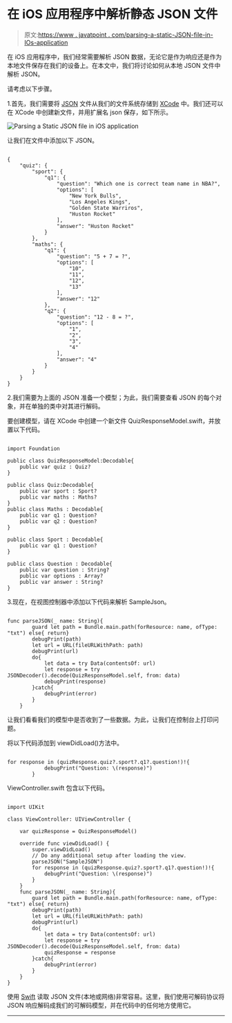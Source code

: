 # 在 iOS 应用程序中解析静态 JSON 文件

> 原文:[https://www . javatpoint . com/parsing-a-static-JSON-file-in-IOs-application](https://www.javatpoint.com/parsing-a-static-json-file-in-ios-application)

在 iOS 应用程序中，我们经常需要解析 JSON 数据，无论它是作为响应还是作为本地文件保存在我们的设备上。在本文中，我们将讨论如何从本地 JSON 文件中解析 JSON。

请考虑以下步骤。

1.首先，我们需要将 [JSON](https://www.javatpoint.com/json-tutorial) 文件从我们的文件系统存储到 [XCode](https://www.javatpoint.com/ios-introduction-to-xcode-ide) 中。我们还可以在 XCode 中创建新文件，并用扩展名 json 保存，如下所示。

![Parsing a Static JSON file in iOS application](../Images/5d0d7ad8f8d6a976ef62e25f2db81640.png)

让我们在文件中添加以下 JSON。

```

{
    "quiz": {
        "sport": {
            "q1": {
                "question": "Which one is correct team name in NBA?",
                "options": [
                    "New York Bulls",
                    "Los Angeles Kings",
                    "Golden State Warriros",
                    "Huston Rocket"
                ],
                "answer": "Huston Rocket"
            }
        },
        "maths": {
            "q1": {
                "question": "5 + 7 = ?",
                "options": [
                    "10",
                    "11",
                    "12",
                    "13"
                ],
                "answer": "12"
            },
            "q2": {
                "question": "12 - 8 = ?",
                "options": [
                    "1",
                    "2",
                    "3",
                    "4"
                ],
                "answer": "4"
            }
        }
    }
}

```

2.我们需要为上面的 JSON 准备一个模型；为此，我们需要查看 JSON 的每个对象，并在单独的类中对其进行解码。

要创建模型，请在 XCode 中创建一个新文件 QuizResponseModel.swift，并放置以下代码。

```

import Foundation

public class QuizResponseModel:Decodable{
    public var quiz : Quiz?
}

public class Quiz:Decodable{
    public var sport : Sport?
    public var maths : Maths?
}
public class Maths : Decodable{
    public var q1 : Question?
    public var q2 : Question?
}

public class Sport : Decodable{
    public var q1 : Question?
}

public class Question : Decodable{
    public var question : String?
    public var options : Array?
    public var answer : String?
} 
```

3.现在，在视图控制器中添加以下代码来解析 SampleJson。

```

func parseJSON(_ name: String){
        guard let path = Bundle.main.path(forResource: name, ofType: "txt") else{ return}
        debugPrint(path)
        let url = URL(fileURLWithPath: path)
        debugPrint(url)
        do{
            let data = try Data(contentsOf: url)
            let response = try JSONDecoder().decode(QuizResponseModel.self, from: data)
            debugPrint(response)
        }catch{
            debugPrint(error)
        }
    }

```

让我们看看我们的模型中是否收到了一些数据。为此，让我们在控制台上打印问题。

将以下代码添加到 viewDidLoad()方法中。

```

for response in (quizResponse.quiz?.sport?.q1?.question!)!{
            debugPrint("Question: \(response)")
        }

```

ViewController.swift 包含以下代码。

```

import UIKit

class ViewController: UIViewController {

    var quizResponse = QuizResponseModel()

    override func viewDidLoad() {
        super.viewDidLoad()
        // Do any additional setup after loading the view.
        parseJSON("SampleJSON")
        for response in (quizResponse.quiz?.sport?.q1?.question!)!{
            debugPrint("Question: \(response)")
        }
    }
    func parseJSON(_ name: String){
        guard let path = Bundle.main.path(forResource: name, ofType: "txt") else{ return}
        debugPrint(path)
        let url = URL(fileURLWithPath: path)
        debugPrint(url)
        do{
            let data = try Data(contentsOf: url)
            let response = try JSONDecoder().decode(QuizResponseModel.self, from: data)
            quizResponse = response
        }catch{
            debugPrint(error)
        }
    }
}

```

使用 [Swift](https://www.javatpoint.com/swift-tutorial) 读取 JSON 文件(本地或网络)非常容易。这里，我们使用可解码协议将 JSON 响应解码成我们的可解码模型，并在代码中的任何地方使用它。

* * *